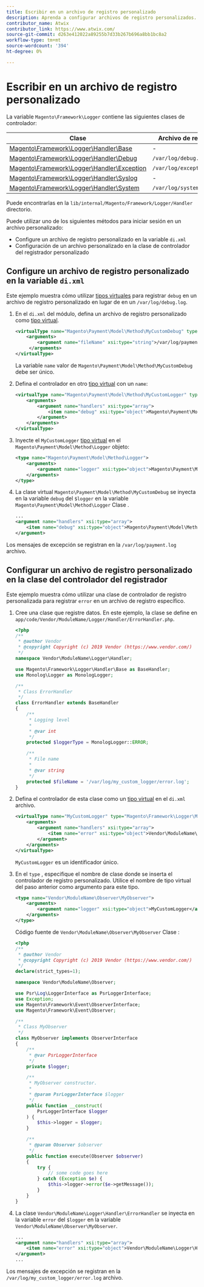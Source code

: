 ```yaml
---
title: Escribir en un archivo de registro personalizado
description: Aprenda a configurar archivos de registro personalizados.
contributor_name: Atwix
contributor_link: https://www.atwix.com/
source-git-commit: d263e412022a89255b7d33b267b696a8bb1bc8a2
workflow-type: tm+mt
source-wordcount: '394'
ht-degree: 0%

---
```



# Escribir en un archivo de registro personalizado

La variable `Magento\Framework\Logger` contiene las siguientes clases de controlador:

| Clase | Archivo de registro |
| ----- | -------- |
| [Magento\Framework\Logger\Handler\Base][base] | - |
| [Magento\Framework\Logger\Handler\Debug][debug] | `/var/log/debug.log` |
| [Magento\Framework\Logger\Handler\Exception][exception] | `/var/log/exception.log` |
| [Magento\Framework\Logger\Handler\Syslog][syslog] | - |
| [Magento\Framework\Logger\Handler\System][system] | `/var/log/system.log` |

Puede encontrarlas en la `lib/internal/Magento/Framework/Logger/Handler` directorio.

Puede utilizar uno de los siguientes métodos para iniciar sesión en un archivo personalizado:

- Configure un archivo de registro personalizado en la variable `di.xml`
- Configuración de un archivo personalizado en la clase de controlador del registrador personalizado

## Configure un archivo de registro personalizado en la variable `di.xml`

Este ejemplo muestra cómo utilizar [tipos virtuales](https://developer.adobe.com/commerce/php/development/build/dependency-injection-file/#virtual-types) para registrar `debug` en un archivo de registro personalizado en lugar de en un `/var/log/debug.log`.

1. En el `di.xml` del módulo, defina un archivo de registro personalizado como [tipo virtual](https://developer.adobe.com/commerce/php/development/build/dependency-injection-file/#virtual-types).

   ```xml
   <virtualType name="Magento\Payment\Model\Method\MyCustomDebug" type="Magento\Framework\Logger\Handler\Base">
       <arguments>
           <argument name="fileName" xsi:type="string">/var/log/payment.log</argument>
        </arguments>
   </virtualType>
   ```

   La variable `name` valor de `Magento\Payment\Model\Method\MyCustomDebug` debe ser único.

1. Defina el controlador en otro [tipo virtual](https://developer.adobe.com/commerce/php/development/build/dependency-injection-file/#virtual-types) con un `name`:

   ```xml
   <virtualType name="Magento\Payment\Model\Method\MyCustomLogger" type="Magento\Framework\Logger\Monolog">
       <arguments>
           <argument name="handlers" xsi:type="array">
               <item name="debug" xsi:type="object">Magento\Payment\Model\Method\MyCustomDebug</item>
           </argument>
       </arguments>
   </virtualType>
   ```

1. Inyecte el `MyCustomLogger` [tipo virtual](https://developer.adobe.com/commerce/php/development/build/dependency-injection-file/#virtual-types) en el `Magento\Payment\Model\Method\Logger` objeto:

   ```xml
   <type name="Magento\Payment\Model\Method\Logger">
       <arguments>
           <argument name="logger" xsi:type="object">Magento\Payment\Model\Method\MyCustomLogger</argument>
       </arguments>
   </type>
   ```

1. La clase virtual `Magento\Payment\Model\Method\MyCustomDebug` se inyecta en la variable `debug` del `$logger` en la variable `Magento\Payment\Model\Method\Logger` Clase .

   ```xml
   ...
   <argument name="handlers" xsi:type="array">
       <item name="debug" xsi:type="object">Magento\Payment\Model\Method\MyCustomDebug</item>
   </argument>
   ```

Los mensajes de excepción se registran en la `/var/log/payment.log` archivo.

## Configurar un archivo de registro personalizado en la clase del controlador del registrador

Este ejemplo muestra cómo utilizar una clase de controlador de registro personalizada para registrar `error` en un archivo de registro específico.

1. Cree una clase que registre datos. En este ejemplo, la clase se define en `app/code/Vendor/ModuleName/Logger/Handler/ErrorHandler.php`.

   ```php
   <?php
   /**
    * @author Vendor
    * @copyright Copyright (c) 2019 Vendor (https://www.vendor.com/)
    */
   namespace Vendor\ModuleName\Logger\Handler;
   
   use Magento\Framework\Logger\Handler\Base as BaseHandler;
   use Monolog\Logger as MonologLogger;
   
   /**
    * Class ErrorHandler
    */
   class ErrorHandler extends BaseHandler
   {
       /**
        * Logging level
        *
        * @var int
        */
       protected $loggerType = MonologLogger::ERROR;
   
       /**
        * File name
        *
        * @var string
        */
       protected $fileName = '/var/log/my_custom_logger/error.log';
   }
   ```

1. Defina el controlador de esta clase como un [tipo virtual](https://developer.adobe.com/commerce/php/development/build/dependency-injection-file/#virtual-types) en el `di.xml` archivo.

   ```xml
   <virtualType name="MyCustomLogger" type="Magento\Framework\Logger\Monolog">
       <arguments>
           <argument name="handlers" xsi:type="array">
               <item name="error" xsi:type="object">Vendor\ModuleName\Logger\Handler\ErrorHandler</item>
           </argument>
       </arguments>
   </virtualType>
   ```

   `MyCustomLogger` es un identificador único.

1. En el `type` , especifique el nombre de clase donde se inserta el controlador de registro personalizado. Utilice el nombre de tipo virtual del paso anterior como argumento para este tipo.

   ```xml
   <type name="Vendor\ModuleName\Observer\MyObserver">
       <arguments>
           <argument name="logger" xsi:type="object">MyCustomLogger</argument>
       </arguments>
   </type>
   ```

   Código fuente de `Vendor\ModuleName\Observer\MyObserver` Clase :

   ```php
   <?php
   /**
    * @author Vendor
    * @copyright Copyright (c) 2019 Vendor (https://www.vendor.com/)
    */
   declare(strict_types=1);
   
   namespace Vendor\ModuleName\Observer;
   
   use Psr\Log\LoggerInterface as PsrLoggerInterface;
   use Exception;
   use Magento\Framework\Event\ObserverInterface;
   use Magento\Framework\Event\Observer;
   
   /**
    * Class MyObserver
    */
   class MyObserver implements ObserverInterface
   {
       /**
        * @var PsrLoggerInterface
        */
       private $logger;
   
       /**
        * MyObserver constructor.
        *
        * @param PsrLoggerInterface $logger
        */
       public function __construct(
           PsrLoggerInterface $logger
       ) {
           $this->logger = $logger;
       }
   
       /**
        * @param Observer $observer
        */
       public function execute(Observer $observer)
       {
           try {
               // some code goes here
           } catch (Exception $e) {
               $this->logger->error($e->getMessage());
           }
       }
   }
   ```

1. La clase `Vendor\ModuleName\Logger\Handler\ErrorHandler` se inyecta en la variable `error` del `$logger` en la variable `Vendor\ModuleName\Observer\MyObserver`.

   ```xml
   ...
   <argument name="handlers" xsi:type="array">
       <item name="error" xsi:type="object">Vendor\ModuleName\Logger\Handler\ErrorHandler</item>
   </argument>
   ...
   ```

Los mensajes de excepción se registran en la `/var/log/my_custom_logger/error.log` archivo.

<!-- link definitions -->

[base]: https://github.com/magento/magento2/blob/2.4/lib/internal/Magento/Framework/Logger/Handler/Base.php
[debug]: https://github.com/magento/magento2/blob/2.4/lib/internal/Magento/Framework/Logger/Handler/Debug.php
[exception]: https://github.com/magento/magento2/blob/2.4/lib/internal/Magento/Framework/Logger/Handler/Exception.php
[syslog]: https://github.com/magento/magento2/blob/2.4/lib/internal/Magento/Framework/Logger/Handler/Syslog.php
[system]: https://github.com/magento/magento2/blob/2.4/lib/internal/Magento/Framework/Logger/Handler/System.php
